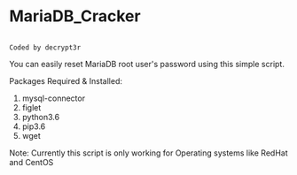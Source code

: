 # MariaDB_Cracker
                                                                                             Coded by decrypt3r

You can easily reset MariaDB root user's password using this simple script.

Packages Required & Installed:
1) mysql-connector
2) figlet
3) python3.6
4) pip3.6
5) wget

Note: Currently this script is only working for Operating systems like RedHat and CentOS
